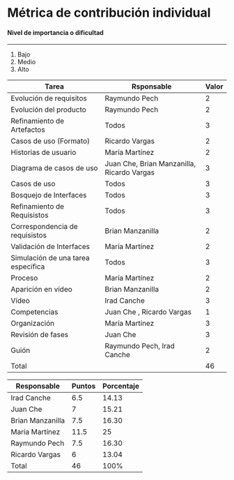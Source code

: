 # Métrica de contribución individual

#### Nivel de importancia o dificultad
------
1. Bajo
2. Medio
3. Alto

| Tarea | Rsponsable | Valor|
| -------- | -------- | -------- |
| Evolución de requisitos  | Raymundo Pech   | 2 |
| Evolución del producto | Raymundo Pech | 2 |
| Refinamiento de Artefactos| Todos | 3|
| Casos de uso (Formato)   | Ricardo Vargas    | 2   |
| Historias de usuario | María Martínez | 2 |
| Diagrama de casos de uso | Juan Che, Brian Manzanilla, Ricardo Vargas | 3|
| Casos de uso| Todos  | 3|
| Bosquejo de Interfaces | Todos| 3|
| Refinamiento de Requisistos|Todos  | 3|
| Correspondencia de requisistos  |   Brian Manzanilla | 2  |
| Validación de Interfaces | María Martínez| 2 |
| Simulación de una tarea específica | Todos | 3 |
| Proceso   | María Martínez   | 2   |
| Aparición en vídeo |  Brian Manzanilla| 2 |
| Vídeo | Irad Canche| 3 |
| Competencias   | Juan Che , Ricardo Vargas   | 1  |
| Organización | María Martínez | 3 |
| Revisión de fases | Juan Che | 3 |
| Guión | Raymundo Pech, Irad Canche  | 2 |
| Total |  | 46 |


| Responsable | Puntos | Porcentaje |
| -------- | -------- | -------- |
| Irad Canche | 6.5   | 14.13 |
| Juan Che| 7 | 15.21 |
| Brian Manzanilla |7.5 | 16.30 |
| María Martínez   | 11.5 | 25|
| Raymundo Pech | 7.5 | 16.30|
| Ricardo Vargas | 6 |13.04 |
| Total | 46 | 100% |

